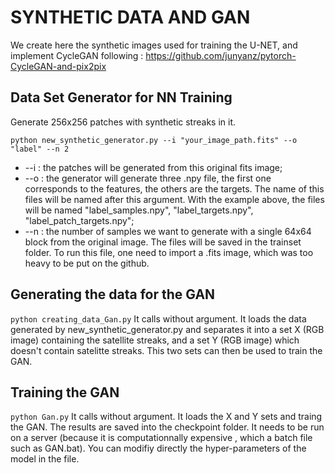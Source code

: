 # SYNTHETIC DATA AND GAN
We create here the synthetic images used for training the U-NET, and implement CycleGAN following : 
https://github.com/junyanz/pytorch-CycleGAN-and-pix2pix

## Data Set Generator for NN Training
Generate 256x256 patches with synthetic streaks in it. 

`python new_synthetic_generator.py --i "your_image_path.fits" --o "label" --n 2`

* --i : the patches will be generated from this original fits image;
* --o : the generator will generate three .npy file, the first one corresponds to the features, the others are the targets. The name of this files will be named after this argument. 
With the example above, the files will be named "label_samples.npy", "label_targets.npy", "label_patch_targets.npy";
* --n : the number of samples we want to generate with a single 64x64 block from the original image. 
The files will be saved in the trainset folder. To run this file, one need to import a .fits image, which was too heavy to be put on the github.

## Generating the data for the GAN 
`python creating_data_Gan.py`
It calls without argument.
It loads the data generated by new_synthetic_generator.py and separates it into a set X (RGB image) containing the satellite streaks, and a set Y 
(RGB image) which doesn't contain satelitte streaks. This two sets can then be used to train the GAN.

## Training the GAN
`python Gan.py`
It calls without argument.
It loads the X and Y sets and traing the GAN.
The results are saved into the checkpoint folder. It needs to be run on a server (because it is computationnally expensive
, which a batch file such as GAN.bat). You can modifiy directly the hyper-parameters of the model in the file.